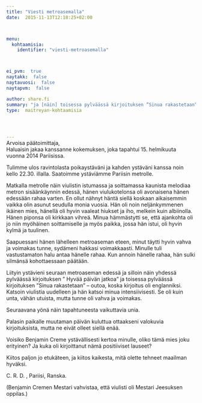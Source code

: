 ```yaml
---
title: "Viesti metroasemalla"
date:  2015-11-13T12:18:25+02:00



menu:
  kohtaamisia:
    identifier: "viesti-metroasemalla"



ei_pvm:  true
naytakk:  false
naytavuosi:  false
naytapvm:  false

author: share.fi
summary: "ja [näin] toisessa pylväässä kirjoituksen ”Sinua rakastetaan” – outoa, koska kirjoitus oli englanniksi. Katsoin viulistia uudelleen ja hän katsoi minua intensiivisesti. Se oli kuin unta, vähän utuista, mutta tunne oli vahva ja voimakas."
type:  maitreyan-kohtaamisia



 
---
```

<p style="margin-top:-15px;">Arvoisa päätoimittaja,<br>
Haluaisin jakaa kanssanne kokemuksen, joka tapahtui 15. helmikuuta vuonna 2014 Pariisissa.</p>
<p>Tulimme ulos ravintolasta poikaystäväni ja kahden ystäväni kanssa noin kello 22.30. illalla. Saatoimme ystäviämme Pariisin metrolle.</p>
<p>Matkalla metrolle näin viulistin istumassa ja soittamassa kaunista melodiaa metron sisäänkäynnin edessä, hänen viulukotelonsa oli avonaisena hänen edessään rahaa varten. En ollut nähnyt häntä siellä koskaan aikaisemmin vaikka olin asunut seudulla monia vuosia. Hän oli noin neljänkymmenen ikäinen mies, hänellä oli hyvin vaaleat hiukset ja iho, melkein kuin albiinolla. Hänen piponsa oli kirkkaan vihreä. Minua hämmästytti se, että ajankohta oli jo niin myöhäinen soittamiselle ja myös paikka, jossa hän istui, oli hyvin kylmä ja tuulinen.</p>
<p>Saapuessani hänen lähelleen metroaseman eteen, minut täytti hyvin vahva ja voimakas tunne, sydämeni hakkasi voimakkaasti. Minulle tuli vastustamaton halu antaa hänelle rahaa. Kun annoin hänelle rahaa, hän sulki silmänsä kohottaessaan päätään.</p>
<p>Liityin ystävieni seuraan metroaseman edessä ja silloin näin yhdessä pylväässä kirjoituksen ” Hyvää päivän jatkoa” ja toisessa pylväässä kirjoituksen ”Sinua rakastetaan” – outoa, koska kirjoitus oli englanniksi. Katsoin viulistia uudelleen ja hän katsoi minua intensiivisesti. Se oli kuin unta, vähän utuista, mutta tunne oli vahva ja voimakas.</p>
<p>Seuraavana yönä näin tapahtuneesta vaikuttavia unia.</p>
<p>Palasin paikalle muutaman päivän kuluttua ottaakseni valokuvia kirjoituksista, mutta ne eivät olleet siellä enää.</p>
<p>Voisiko Benjamin Creme ystävällisesti kertoa minulle, oliko tämä mies joku erityinen? Ja kuka oli kirjoittanut nämä positiiviset lauseet?</p>
<p>Kiitos paljon jo etukäteen, ja kiitos kaikesta, mitä olette tehneet maailman hyväksi.</p>
<p>C. R. D. , Pariisi, Ranska.</p>
<p>(Benjamin Cremen Mestari vahvistaa, että viulisti oli Mestari Jeesuksen oppilas.)</p>
